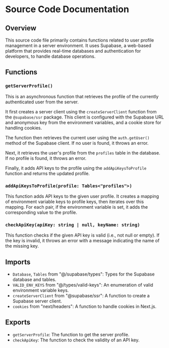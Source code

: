 # Source Code Documentation

## Overview

This source code file primarily contains functions related to user profile management in a server environment. It uses Supabase, a web-based platform that provides real-time databases and authentication for developers, to handle database operations.

## Functions

### `getServerProfile()`

This is an asynchronous function that retrieves the profile of the currently authenticated user from the server.

It first creates a server client using the `createServerClient` function from the `@supabase/ssr` package. This client is configured with the Supabase URL and anonymous key from the environment variables, and a cookie store for handling cookies.

The function then retrieves the current user using the `auth.getUser()` method of the Supabase client. If no user is found, it throws an error.

Next, it retrieves the user's profile from the `profiles` table in the database. If no profile is found, it throws an error.

Finally, it adds API keys to the profile using the `addApiKeysToProfile` function and returns the updated profile.

### `addApiKeysToProfile(profile: Tables<"profiles">)`

This function adds API keys to the given user profile. It creates a mapping of environment variable keys to profile keys, then iterates over this mapping. For each pair, if the environment variable is set, it adds the corresponding value to the profile.

### `checkApiKey(apiKey: string | null, keyName: string)`

This function checks if the given API key is valid (i.e., not null or empty). If the key is invalid, it throws an error with a message indicating the name of the missing key.

## Imports

- `Database`, `Tables` from "@/supabase/types": Types for the Supabase database and tables.
- `VALID_ENV_KEYS` from "@/types/valid-keys": An enumeration of valid environment variable keys.
- `createServerClient` from "@supabase/ssr": A function to create a Supabase server client.
- `cookies` from "next/headers": A function to handle cookies in Next.js.

## Exports

- `getServerProfile`: The function to get the server profile.
- `checkApiKey`: The function to check the validity of an API key.